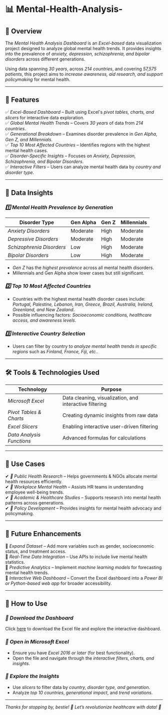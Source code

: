 # 📊  Mental-Health-Analysis- 

## 📝 Overview  
The *Mental Health Analysis Dashboard* is an *Excel-based* data visualization project designed to analyze global mental health trends. It provides insights into the prevalence of *anxiety, depression, schizophrenia, and bipolar disorders* across different generations.  

Using data spanning *30 years*, across *214 countries*, and covering *57,575 patients*, this project aims to *increase awareness, aid research, and support policymaking* for mental health.  

---

## 🚀 Features  
✅ *Excel-Based Dashboard* – Built using Excel's *pivot tables, charts, and slicers* for interactive data exploration.  
✅ *Global Mental Health Trends* – Covers *30 years* of data from *214 countries*.  
✅ *Generational Breakdown* – Examines disorder prevalence in *Gen Alpha, Gen Z, and Millennials*.  
✅ *Top 10 Most Affected Countries* – Identifies regions with the highest mental health cases.  
✅ *Disorder-Specific Insights* – Focuses on *Anxiety, Depression, Schizophrenia, and Bipolar Disorders*.  
✅ *Interactive Filters* – Users can analyze mental health data by *country and disorder type*.  

---

## 🔎 Data Insights  
### *1️⃣ Mental Health Prevalence by Generation*  
| Disorder Type         | Gen Alpha | Gen Z | Millennials |
|----------------------|----------|------|------------|
| *Anxiety Disorders*   | Moderate | High | Moderate |
| *Depressive Disorders* | Moderate | High | Moderate |
| *Schizophrenia Disorders* | Low  | High | Moderate |
| *Bipolar Disorders*   | Low  | High | Moderate |

- *Gen Z* has the *highest prevalence* across all mental health disorders.  
- Millennials and Gen Alpha show lower cases but still significant.  

### *2️⃣ Top 10 Most Affected Countries*  
- Countries with the highest mental health disorder cases include:  
  *Portugal, Palestine, Lebanon, Iran, Greece, Brazil, Australia, Ireland, Greenland, and New Zealand*.  
- Possible influencing factors: *Socioeconomic conditions, healthcare access, and awareness levels*.  

### *3️⃣ Interactive Country Selection*  
- Users can filter by country to *analyze mental health trends in specific regions* such as *Finland, France, Fiji, etc.*.  

---

## 🛠 Tools & Technologies Used  
| Technology | Purpose |
|------------|---------|
| *Microsoft Excel* | Data cleaning, visualization, and interactive filtering |
| *Pivot Tables & Charts* | Creating dynamic insights from raw data |
| *Excel Slicers* | Enabling interactive user-driven filtering |
| *Data Analysis Functions* | Advanced formulas for calculations |

---

## 🎯 Use Cases  
✔ *📌 Public Health Research* – Helps governments & NGOs allocate mental health resources efficiently.  
✔ *🏢 Workplace Mental Health* – Assists HR teams in understanding employee well-being trends.  
✔ *🔬 Academic & Healthcare Studies* – Supports research into mental health patterns across generations.  
✔ *📜 Policy Development* – Provides insights for mental health advocacy and policymaking.  

---

## 📅 Future Enhancements  
🔹 *Expand Dataset* – Add more variables such as gender, socioeconomic status, and treatment access.  
🔹 *Real-Time Data Integration* – Use APIs to include live mental health statistics.  
🔹 *Predictive Analytics* – Implement *machine learning models* for forecasting mental health trends.  
🔹 *Interactive Web Dashboard* – Convert the Excel dashboard into a *Power BI or Python-based web app* for broader accessibility.  

---
## 📌 How to Use  
### *⿡ Download the Dashboard*  
Click [here](https://1drv.ms/x/c/0fe259e2620a2bd4/EewlegJwgHdFj4_ZYRSDgFIBBnNY06uCUrZbWa7U-51PFg?e=14rvQw) to download the Excel file and explore the interactive dashboard.  

### *⿢ Open in Microsoft Excel*  
- Ensure you have *Excel 2016 or later* (for best functionality).  
- Open the file and navigate through the *interactive filters, charts, and insights*.  

### *⿣ Explore the Insights*  
- Use *slicers* to filter data by *country, disorder type, and generation*.  
- Analyze *top 10 countries*, *generational impact*, and *trend variations*.

---
*Thanks for stopping by, bestie! 💖 Let’s revolutionize healthcare with data! 🚀*
